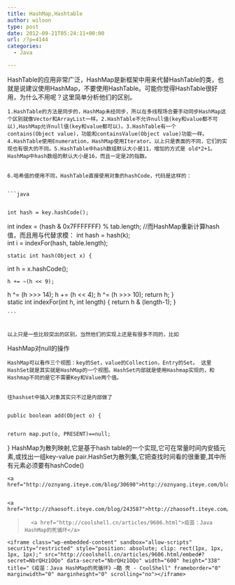 ```yaml
---
title: HashMap,Hashtable
author: wiloon
type: post
date: 2012-09-21T05:24:11+00:00
url: /?p=4144
categories:
  - Java

---
```


  HashTable的应用非常广泛，HashMap是新框架中用来代替HashTable的类，也就是说建议使用HashMap，不要使用HashTable。可能你觉得HashTable很好用，为什么不用呢？这里简单分析他们的区别。

<div id="blog_content">
  
    1.HashTable的方法是同步的，HashMap未经同步，所以在多线程场合要手动同步HashMap这个区别就像Vector和ArrayList一样。2.HashTable不允许null值(key和value都不可以),HashMap允许null值(key和value都可以)。3.HashTable有一个contains(Object value)，功能和containsValue(Object value)功能一样。4.HashTable使用Enumeration，HashMap使用Iterator。以上只是表面的不同，它们的实现也有很大的不同。5.HashTable中hash数组默认大小是11，增加的方式是 old*2+1。HashMap中hash数组的默认大小是16，而且一定是2的指数。
  
  
    6.哈希值的使用不同，HashTable直接使用对象的hashCode，代码是这样的：
  
  
    ```java
  
  
    int hash = key.hashCode();
 int index = (hash & 0x7FFFFFFF) % tab.length;
 //而HashMap重新计算hash值，而且用与代替求模：
 int hash = hash(k);
 int i = indexFor(hash, table.length);
  
  
    static int hash(Object x) {
 int h = x.hashCode();
  
  
    h += ~(h << 9);
 h ^= (h >>> 14);
 h += (h << 4);
 h ^= (h >>> 10);
 return h;
 }
 static int indexFor(int h, int length) {
 return h & (length-1);
 }
  
  
    ```
  
  
    以上只是一些比较突出的区别，当然他们的实现上还是有很多不同的，比如
 HashMap对null的操作
  

<div id="bottoms">
  
    HashMap可以看作三个视图：key的Set，value的Collection，Entry的Set。 这里HashSet就是其实就是HashMap的一个视图。HashSet内部就是使用Hashmap实现的，和Hashmap不同的是它不需要Key和Value两个值。
  
  
    往hashset中插入对象其实只不过是内部做了
  
  
    public boolean add(Object o) {
  
  
    return map.put(o, PRESENT)==null;
 }
 HashMap为散列映射,它是基于hash table的一个实现,它可在常量时间内安插元素,或找出一组key-value pair.HashSet为散列集,它把查找时间看的很重要,其中所有元素必须要有hashCode()
  
  
    <a href="http://oznyang.iteye.com/blog/30690">http://oznyang.iteye.com/blog/30690</a>
  
  
    <a href="http://zhaosoft.iteye.com/blog/243587">http://zhaosoft.iteye.com/blog/243587</a>
  
  <blockquote data-secret="NbrQHz1OQo" class="wp-embedded-content">
    
      <a href="http://coolshell.cn/articles/9606.html">疫苗：Java HashMap的死循环</a>
    
  </blockquote>
  
    <iframe class="wp-embedded-content" sandbox="allow-scripts" security="restricted" style="position: absolute; clip: rect(1px, 1px, 1px, 1px);" src="http://coolshell.cn/articles/9606.html/embed#?secret=NbrQHz1OQo" data-secret="NbrQHz1OQo" width="600" height="338" title="《疫苗：Java HashMap的死循环》—酷 壳 - CoolShell" frameborder="0" marginwidth="0" marginheight="0" scrolling="no"></iframe>
  
